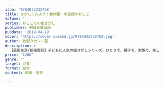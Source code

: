 ```yaml
---
isbn: '9784023332768'
title: さがしてみよう！動物園・水族館のおしご
volume: ''
series: おしごとの絵さがし
publisher: 朝日新聞出版
pubdate: '2019-04-19'
cover: 'https://cover.openbd.jp/9784023332768.jpg'
author: 牧野タカシ／著
description: >-
  【芸術生活/絵画彫刻】子どもに人気の絵さがしシリーズ。ひとりで、親子で、家族で、楽しみながら集中力と観察力が養える一冊。「動物園・水族館のおしごと」をテーマに、遊びながら大人の仕事を学べる。カラフルで緻密な動物や魚たちのイラストは、子どもだけでなく大人も楽しめる。
price: '1200'
genre: ''
target: 児童
format: 絵本
content: 絵画・彫刻

---
```

